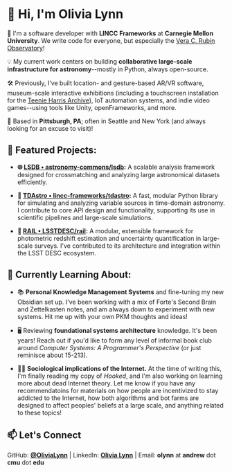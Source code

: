 <!--
**OliviaLynn/OliviaLynn** is a ✨ _special_ ✨ repository because its `README.md` (this file) appears on your GitHub profile.

Here are some ideas to get you started:

- 🔭 I’m currently working on ...
- 🌱 I’m currently learning ...
- 👯 I’m looking to collaborate on ...
- 🤔 I’m looking for help with ...
- 💬 Ask me about ...
- 📫 How to reach me: ...
- 😄 Pronouns: ...
- ⚡ Fun fact: ...
-->
# 👋 Hi, I'm Olivia Lynn

🔭 I'm a software developer with **LINCC Frameworks** at **Carnegie Mellon University**. We write code for everyone, but especially the [Vera C. Rubin Observatory](https://rubinobservatory.org/)!

💡 My current work centers on building **collaborative large-scale infrastructure for astronomy**--mostly in Python, always open-source.

🛠️ Previously, I’ve built location- and gesture-based AR/VR software, museum-scale interactive exhibitions (including a touchscreen installation for the [Teenie Harris Archive](https://carnegieart.org/art/charles-teenie-harris-archive/)), IoT automation systems, and indie video games--using tools like Unity, openFrameworks, and more.

📍 Based in **Pittsburgh, PA**; often in Seattle and New York (and always looking for an excuse to visit)!


## 🔬 Featured Projects:

- **🌐 [LSDB • astronomy-commons/lsdb](https://github.com/astronomy-commons/lsdb):** A scalable analysis framework designed for crossmatching and analyzing large astronomical datasets efficiently.

- **🌠 [TDAstro • lincc-frameworks/tdastro](https://github.com/lincc-frameworks/tdastro):** A fast, modular Python library for simulating and analyzing variable sources in time-domain astronomy. I contribute to core API design and functionality, supporting its use in scientific pipelines and large-scale simulations.

- **🚂 [RAIL • LSSTDESC/rail](https://github.com/LSSTDESC/rail):** A modular, extensible framework for photometric redshift estimation and uncertainty quantification in large-scale surveys. I've contributed to its architecture and integration within the LSST DESC ecosystem.


## 🌱 Currently Learning About:

- 📚 **Personal Knowledge Management Systems** and fine-tuning my new Obsidian set up. I've been working with a mix of Forte's Second Brain and Zettelkasten notes, and am always down to experiment with new systems. Hit me up with your own PKM thoughts and ideas!

- 🖥️ Reviewing **foundational systems architecture** knowledge. It's been years! Reach out if you'd like to form any level of informal book club around *Computer Systems: A Programmer's Perspective* (or just reminisce about 15-213).

- 👨‍💻 **Sociological implications of the Internet.** At the time of writing this, I'm finally reading my copy of *Hooked*, and I'm also working on learning more about dead Internet theory. Let me know if you have any recommendatoins for materials on how people are incentivized to stay addicted to the Internet, how both algorithms and bot farms are designed to affect peoples' beliefs at a large scale, and anything related to these topics!


## 📫 Let's Connect
GitHub: **[@OliviaLynn](https://github.com/OliviaLynn)** | LinkedIn: **[Olivia Lynn](https://www.linkedin.com/in/olivia-r-lynn/)** | Email: **olynn** at **andrew** dot **cmu** dot **edu**


